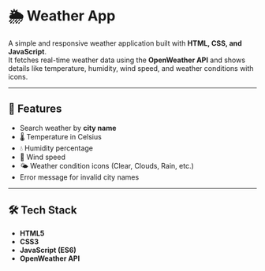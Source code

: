 # 🌦️ Weather App

A simple and responsive weather application built with **HTML, CSS, and JavaScript**.  
It fetches real-time weather data using the **OpenWeather API** and shows details like temperature, humidity, wind speed, and weather conditions with icons.

---

## 🚀 Features
- Search weather by **city name**
- 🌡️ Temperature in Celsius
- 💧 Humidity percentage
- 💨 Wind speed
- 🌤️ Weather condition icons (Clear, Clouds, Rain, etc.)
- Error message for invalid city names

---

## 🛠️ Tech Stack
- **HTML5**
- **CSS3**
- **JavaScript (ES6)**
- **OpenWeather API**
